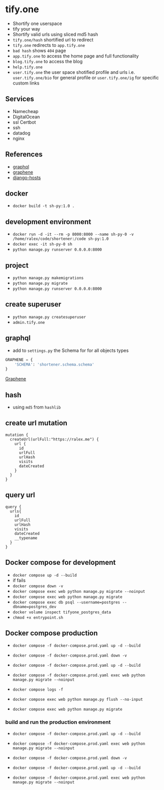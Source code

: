 # tify.one

- Shortify one userspace
- tify your way
- Shortify valid urls using sliced md5 hash
- `tify.one/hash` shortified url to redirect
- `tify.one` redirects to `app.tify.one`
- `bad hash` shows `404` page
- `app.tify.one` to access the home page and full functionality
- `blog.tify.one` to access the blog
- `help.tify.one`
- `user.tify.one` the user space shotified profile and urls i.e. `user.tify.one/bio` for general profile or `user.tify.one/ig` for specific custom links

## Services

- Namecheap
- DigitalOcean
- ssl Certbot
- ssh
- datadog
- nginx

## References

- [graphql](https://graphql.org/)
- [graphene](https://graphene-python.org/)
- [django-hosts](https://django-hosts.readthedocs.io/en/latest/)

## docker

- `docker build -t sh-py:1.0 .`

## development environment

- `docker run -d -it --rm -p 8000:8000 --name sh-py-0 -v /home/ralex/code/shortener:/code sh-py:1.0`
- `docker exec -it sh-py-0 sh`
- `python manage.py runserver 0.0.0.0:8000`

## project

- `python manage.py makemigrations`
- `python manage.py migrate`
- `python manage.py runserver 0.0.0.0:8000`

## create superuser

- `python manage.py createsuperuser`
- `admin.tify.one`

## graphql

- add to `settings.py` the Schema for for all objects types

```python
GRAPHENE = {
    'SCHEMA': 'shortener.schema.schema'
}
```

[Graphene](https://docs.graphene-python.org/projects/django/en/latest/installation/#csrf-exempt)

## hash

- using `md5` from `hashlib`

## create url mutation

```graphene
mutation {
  createUrl(urlFull:"https://ralex.me") {
    url {
      id
      urlFull
      urlHash
      visits
      dateCreated
    }
  }
}
```

## query url

```graphene
query {
  urls{
    id
    urlFull
    urlHash
    visits
    dateCreated
    __typename
  }
}
```

## Docker compose for development

- `docker compose up -d --build`
- if fails
- `docker compose down -v`
- `docker compose exec web python manage.py migrate --noinput`
- `docker compose exec web python manage.py migrate`
- `docker compose exec db psql --username=postgres --dbname=postgres_dev`
- `docker volume inspect tifyone_postgres_data`
- `chmod +x entrypoint.sh`

## Docker compose production

- `docker compose -f docker-compose.prod.yaml up -d --build`

- `docker compose -f docker-compose.prod.yaml down -v`
- `docker compose -f docker-compose.prod.yaml up -d --build`
- `docker compose -f docker-compose.prod.yaml exec web python manage.py migrate --noinput`

- `docker compose logs -f`

- `docker compose exec web python manage.py flush --no-input`
- `docker compose exec web python manage.py migrate`

### build and run the production environment

- `docker compose -f docker-compose.prod.yaml up -d --build`
- `docker compose -f docker-compose.prod.yaml exec web python manage.py migrate --noinput`

- `docker compose -f docker-compose.prod.yaml down -v`
- `docker compose -f docker-compose.prod.yaml up -d --build`
- `docker compose -f docker-compose.prod.yaml exec web python manage.py migrate --noinput`
